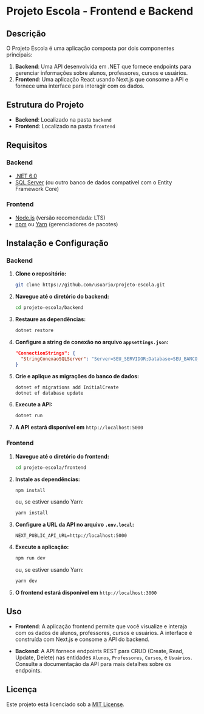 # Projeto Escola - Frontend e Backend

## Descrição

O Projeto Escola é uma aplicação composta por dois componentes principais:
1. **Backend**: Uma API desenvolvida em .NET que fornece endpoints para gerenciar informações sobre alunos, professores, cursos e usuários.
2. **Frontend**: Uma aplicação React usando Next.js que consome a API e fornece uma interface para interagir com os dados.

## Estrutura do Projeto

- **Backend**: Localizado na pasta `backend`
- **Frontend**: Localizado na pasta `frontend`

## Requisitos

### Backend

- [.NET 6.0](https://dotnet.microsoft.com/download/dotnet/6.0)
- [SQL Server](https://www.microsoft.com/en-us/sql-server/sql-server-downloads) (ou outro banco de dados compatível com o Entity Framework Core)

### Frontend

- [Node.js](https://nodejs.org/) (versão recomendada: LTS)
- [npm](https://www.npmjs.com/) ou [Yarn](https://yarnpkg.com/) (gerenciadores de pacotes)

## Instalação e Configuração

### Backend

1. **Clone o repositório:**

    ```bash
    git clone https://github.com/usuario/projeto-escola.git
    ```

2. **Navegue até o diretório do backend:**

    ```bash
    cd projeto-escola/backend
    ```

3. **Restaure as dependências:**

    ```bash
    dotnet restore
    ```

4. **Configure a string de conexão no arquivo `appsettings.json`:**

    ```json
    "ConnectionStrings": {
      "StringConexaoSQLServer": "Server=SEU_SERVIDOR;Database=SEU_BANCO_DE_DADOS;User Id=SEU_USUARIO;Password=SUA_SENHA;"
    }
    ```

5. **Crie e aplique as migrações do banco de dados:**

    ```bash
    dotnet ef migrations add InitialCreate
    dotnet ef database update
    ```

6. **Execute a API:**

    ```bash
    dotnet run
    ```

7. **A API estará disponível em** `http://localhost:5000`

### Frontend

1. **Navegue até o diretório do frontend:**

    ```bash
    cd projeto-escola/frontend
    ```

2. **Instale as dependências:**

    ```bash
    npm install
    ```

   ou, se estiver usando Yarn:

    ```bash
    yarn install
    ```

3. **Configure a URL da API no arquivo `.env.local`:**

    ```
    NEXT_PUBLIC_API_URL=http://localhost:5000
    ```

4. **Execute a aplicação:**

    ```bash
    npm run dev
    ```

   ou, se estiver usando Yarn:

    ```bash
    yarn dev
    ```

5. **O frontend estará disponível em** `http://localhost:3000`

## Uso

- **Frontend**: A aplicação frontend permite que você visualize e interaja com os dados de alunos, professores, cursos e usuários. A interface é construída com Next.js e consome a API do backend.

- **Backend**: A API fornece endpoints REST para CRUD (Create, Read, Update, Delete) nas entidades `Alunos`, `Professores`, `Cursos`, e `Usuários`. Consulte a documentação da API para mais detalhes sobre os endpoints.


## Licença

Este projeto está licenciado sob a [MIT License](LICENSE).

